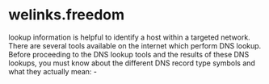 # welinks.freedom
lookup information is helpful to identify a host within a targeted network. There are several tools available on the internet which perform DNS lookup. Before proceeding to the DNS lookup tools and the results of these DNS lookups, you must know about the different DNS record type symbols and what they actually mean: - 
